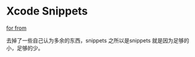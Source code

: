# Xcode Snippets

[for from](https://github.com/mattt/Xcode-Snippets)

去掉了一些自己认为多余的东西，snippets 之所以是snippets 就是因为足够的小，足够的少。